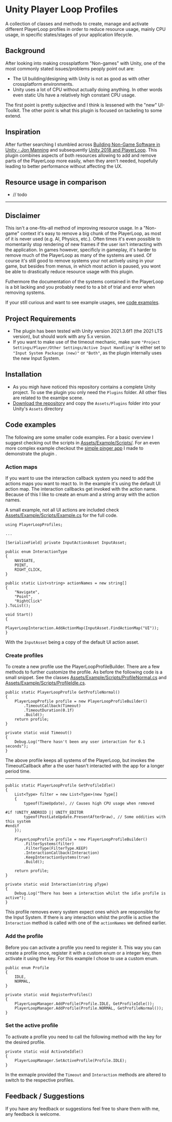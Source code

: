 # Unity Player Loop Profiles

A collection of classes and methods to create, manage and activate different PlayerLoop profiles in order to reduce resource usage, mainly CPU usage, in specific states/stages of your application lifecycle.  

## Background

After looking into making crossplatform "Non-games" with Unity, one of the most commonly stated issues/problems peoply point out are: 

- The UI building/designing with Unity is not as good as with other crossplatform environments. 
- Unity uses a lot of CPU without actually doing anything. In other words even static UIs have a relatively high constant CPU usage.

The first point is pretty subjective and I think is lessened with the "new" UI-Toolkit. The other point is what this plugin is focused on tackeling to some extend.

## Inspiration

After further searching I stumbled across [Building Non-Game Software in Unity - Jon Manning](https://www.youtube.com/watch?v=C7CZyqHGKXw) and subsequently [Unity 2018 and PlayerLoop](https://medium.com/@thebeardphantom/unity-2018-and-playerloop-5c46a12a677). This plugin combines aspects of both resources allowing to add and remove parts of the PlayerLoop more easily, when they aren't needed, hopefully leading to better performance without affecting the UX.


## Resource usage in comparison

- // todo

----

## Disclaimer
This isn't a one-fits-all method of improving resource usage. In a "Non-game" context it's easy to remove a big chunk of the PlayerLoop, as most of it is never used (e.g. AI, Physics, etc.). Often times it's even possible to momentarily stop rendering of new frames if the user isn't interacting with the application. In games however, specificly in gameplay, it's harder to remove much of the PlayerLoop as many of the systems are used. Of course it's still good to remove systems your not actively using in your game, but besides from menus, in which most action is paused, you wont be able to drastically reduce resource usage with this plugin.

Futhermore the documentation of the systems contained in the PlayerLoop is a bit lacking and you probably need to to a bit of trial and error when removing systems.

If your still curious and want to see example usages, see [code examples](#code-examples).

## Project Requirements

- The plugin has been tested with Unity version 2021.3.6f1 (the 2021 LTS version), but should work with any 5.x version.
- If you want to make use of the timeout mechanic, make sure `"Project Settings/Player/Other Settings/Active Input Handling"` is either set to `"Input System Packacge (new)"` or `"Both"`, as the plugin internally uses the new Input System.


## Installation

- As you migh have noticed this repository contains a complete Unity project. To use the plugin you only need the `Plugins` folder. All other files are related to the examlpe scene.
- [Download the repository](https://github.com/Bristn/Unity-PlayerLoopProfiles/archive/refs/heads/master.zip)  and copy the `Assets/Plugins` folder into your Unity's `Assets` directory


## Code examples

The following are some smaller code examples. For a basic overview I suggest checking out the scripts in [Assets/Example/Scripts/](https://github.com/Bristn/Unity-PlayerLoopProfiles/archive/refs/heads/master.zip).
For an even more complex example checkout the [simple pinger app](https://www.google.com/) I made to demonstrate the plugin .

### Action maps

If you want to use the interaction callback system you need to add the actions maps you want to react to. In the example it's using the default UI action map. The interaction callbacks get invoked with the action name. Because of this I like to create an enum and a string array with the action names.

A small example, not all UI actions are included check [Assets/Example/Scripts/Example.cs](https://www.google.com/) for the full code.

    using PlayerLoopProfiles;

    ...

    [SerializeField] private InputActionAsset InputAsset;

    public enum InteractionType
    {
        NAVIGATE,
        POINT,
        RIGHT_CLICK,
    }

    public static List<string> actionNames = new string[]
    {
        "Navigate",
        "Point",
        "RightClick"
    }.ToList();

    void Start()
    {
        PlayerLoopInteraction.AddActionMap(InputAsset.FindActionMap("UI"));
    }

With the `InputAsset` being a copy of the default UI action asset. 

### Create profiles

To create a new profile use the PlayerLoopProfileBuilder. There are a few methods to further customize the profile. As before the following code is a small snippet. See the classes [Assets/Example/Scripts/ProfileNormal.cs](https://www.google.com/) and [Assets/Example/Scripts/ProfileIdle.cs](https://www.google.com/).

    public static PlayerLoopProfile GetProfileNormal()
    {
        PlayerLoopProfile profile = new PlayerLoopProfileBuilder()
            .TimeoutCallback(Timeout)
            .TimeoutDuration(0.1f)
            .Build();
        return profile;
    }

    private static void Timeout()
    {
        Debug.Log("There hasn't been any user interaction for 0.1 seconds");
    }

The above profile keeps all systems of the PlayerLoop, but invokes the TimeoutCallback after a the user hasn't interacted with the app for a longer period time.

---

    public static PlayerLoopProfile GetProfileIdle()
    {
        List<Type> filter = new List<Type>(new Type[]
        {
            typeof(TimeUpdate), // Causes high CPU usage when removed

    #if !UNITY_ANDROID || UNITY_EDITOR 
            typeof(PostLateUpdate.PresentAfterDraw), // Some oddities with this system
    #endif
        });

        PlayerLoopProfile profile = new PlayerLoopProfileBuilder()
            .FilterSystems(filter)
            .FilterType(FilterType.KEEP)
            .InteractionCallback(Interaction)
            .KeepInteractionSystems(true)
            .Build();

        return profile;
    }

    private static void Interaction(string pType)
    {
        Debug.Log("There has been a interaction whilst the idle profile is active");
    }

This profile removes every system expect ones which are responsible for the Input System. If there is any interaction whilst the profile is active the `Interaction` method is called with one of the `actionNames` we defined earlier.

### Add the profile

Before you can activate a profile you need to register it. This way you can create a profile once, register it with a custom enum or a integer key, then activate it using the key. For this example I chose to use a custom enum.

    public enum Profile
    {
        IDLE,
        NORMAL,
    }

    private static void RegisterProfiles()
    {
        PlayerLoopManager.AddProfile(Profile.IDLE, GetProfileIdle());
        PlayerLoopManager.AddProfile(Profile.NORMAL, GetProfileNormal());
    }

### Set the active profile

To activate a profile you need to call the following method with the key for the desired profile.

    private static void ActivateIdle()
    {
        PlayerLoopManager.SetActiveProfile(Profile.IDLE);
    }

In the exmaple provided the `Timeout` and `Interaction` methods are altered to switch to the respective profiles.

## Feedback / Suggestions

If you have any feedback or suggestions feel free to share them with me, any feedback is welcome.